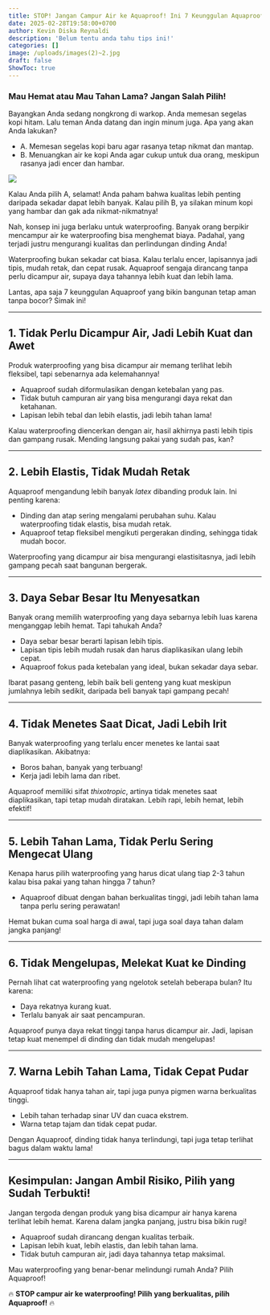 ```yaml
---
title: STOP! Jangan Campur Air ke Aquaproof! Ini 7 Keunggulan Aquaproof yang Wajib Kamu Tahu!
date: 2025-02-28T19:58:00+0700
author: Kevin Diska Reynaldi
description: 'Belum tentu anda tahu tips ini!'
categories: []
image: /uploads/images(2)~2.jpg
draft: false
ShowToc: true
---
```

### **Mau Hemat atau Mau Tahan Lama? Jangan Salah Pilih!**  

Bayangkan Anda sedang nongkrong di warkop. Anda memesan segelas kopi hitam. Lalu teman Anda datang dan ingin minum juga. Apa yang akan Anda lakukan?  

- A. Memesan segelas kopi baru agar rasanya tetap nikmat dan mantap.  
- B. Menuangkan air ke kopi Anda agar cukup untuk dua orang, meskipun rasanya jadi encer dan hambar.  

![](/uploads/ngopi.jpeg)

Kalau Anda pilih A, selamat! Anda paham bahwa kualitas lebih penting daripada sekadar dapat lebih banyak. Kalau pilih B, ya silakan minum kopi yang hambar dan gak ada nikmat-nikmatnya!  

Nah, konsep ini juga berlaku untuk waterproofing. Banyak orang berpikir mencampur air ke waterproofing bisa menghemat biaya. Padahal, yang terjadi justru mengurangi kualitas dan perlindungan dinding Anda!  

Waterproofing bukan sekadar cat biasa. Kalau terlalu encer, lapisannya jadi tipis, mudah retak, dan cepat rusak. Aquaproof sengaja dirancang tanpa perlu dicampur air, supaya daya tahannya lebih kuat dan lebih lama.  

Lantas, apa saja 7 keunggulan Aquaproof yang bikin bangunan tetap aman tanpa bocor? Simak ini!  

---  

## **1. Tidak Perlu Dicampur Air, Jadi Lebih Kuat dan Awet**  

Produk waterproofing yang bisa dicampur air memang terlihat lebih fleksibel, tapi sebenarnya ada kelemahannya!  

- Aquaproof sudah diformulasikan dengan ketebalan yang pas.  
- Tidak butuh campuran air yang bisa mengurangi daya rekat dan ketahanan.  
- Lapisan lebih tebal dan lebih elastis, jadi lebih tahan lama!  

Kalau waterproofing diencerkan dengan air, hasil akhirnya pasti lebih tipis dan gampang rusak. Mending langsung pakai yang sudah pas, kan?  

---  

## **2. Lebih Elastis, Tidak Mudah Retak**  

Aquaproof mengandung lebih banyak _latex_ dibanding produk lain. Ini penting karena:  

- Dinding dan atap sering mengalami perubahan suhu. Kalau waterproofing tidak elastis, bisa mudah retak.  
- Aquaproof tetap fleksibel mengikuti pergerakan dinding, sehingga tidak mudah bocor.  

Waterproofing yang dicampur air bisa mengurangi elastisitasnya, jadi lebih gampang pecah saat bangunan bergerak.  

---  

## **3. Daya Sebar Besar Itu Menyesatkan**  

Banyak orang memilih waterproofing yang daya sebarnya lebih luas karena menganggap lebih hemat. Tapi tahukah Anda?  

- Daya sebar besar berarti lapisan lebih tipis.  
- Lapisan tipis lebih mudah rusak dan harus diaplikasikan ulang lebih cepat.  
- Aquaproof fokus pada ketebalan yang ideal, bukan sekadar daya sebar.  

Ibarat pasang genteng, lebih baik beli genteng yang kuat meskipun jumlahnya lebih sedikit, daripada beli banyak tapi gampang pecah!  

---  

## **4. Tidak Menetes Saat Dicat, Jadi Lebih Irit**  

Banyak waterproofing yang terlalu encer menetes ke lantai saat diaplikasikan. Akibatnya:  

- Boros bahan, banyak yang terbuang!  
- Kerja jadi lebih lama dan ribet.  

Aquaproof memiliki sifat _thixotropic_, artinya tidak menetes saat diaplikasikan, tapi tetap mudah diratakan. Lebih rapi, lebih hemat, lebih efektif!  

---  

## **5. Lebih Tahan Lama, Tidak Perlu Sering Mengecat Ulang**  

Kenapa harus pilih waterproofing yang harus dicat ulang tiap 2-3 tahun kalau bisa pakai yang tahan hingga 7 tahun?  

- Aquaproof dibuat dengan bahan berkualitas tinggi, jadi lebih tahan lama tanpa perlu sering perawatan!  

Hemat bukan cuma soal harga di awal, tapi juga soal daya tahan dalam jangka panjang!  

---  

## **6. Tidak Mengelupas, Melekat Kuat ke Dinding**  

Pernah lihat cat waterproofing yang ngelotok setelah beberapa bulan? Itu karena:  

- Daya rekatnya kurang kuat.  
- Terlalu banyak air saat pencampuran.  

Aquaproof punya daya rekat tinggi tanpa harus dicampur air. Jadi, lapisan tetap kuat menempel di dinding dan tidak mudah mengelupas!  

---  

## **7. Warna Lebih Tahan Lama, Tidak Cepat Pudar**  

Aquaproof tidak hanya tahan air, tapi juga punya pigmen warna berkualitas tinggi.  

- Lebih tahan terhadap sinar UV dan cuaca ekstrem.  
- Warna tetap tajam dan tidak cepat pudar.  

Dengan Aquaproof, dinding tidak hanya terlindungi, tapi juga tetap terlihat bagus dalam waktu lama!  

---  

## **Kesimpulan: Jangan Ambil Risiko, Pilih yang Sudah Terbukti!**  

Jangan tergoda dengan produk yang bisa dicampur air hanya karena terlihat lebih hemat. Karena dalam jangka panjang, justru bisa bikin rugi!  

- Aquaproof sudah dirancang dengan kualitas terbaik.  
- Lapisan lebih kuat, lebih elastis, dan lebih tahan lama.  
- Tidak butuh campuran air, jadi daya tahannya tetap maksimal.  

Mau waterproofing yang benar-benar melindungi rumah Anda? Pilih Aquaproof!  

🔥 **STOP campur air ke waterproofing! Pilih yang berkualitas, pilih Aquaproof!** 🔥
